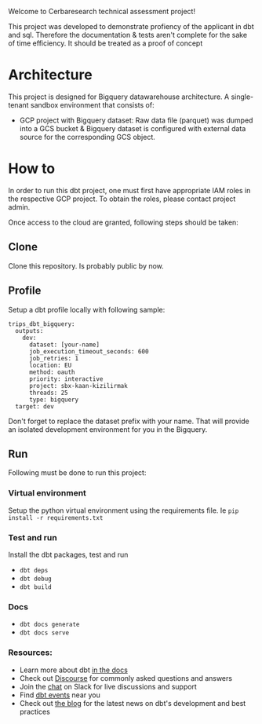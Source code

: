 Welcome to Cerbaresearch technical assessment project!

This project was developed to demonstrate profiency of the applicant in dbt and sql.
Therefore the documentation & tests aren't complete for the sake of time efficiency.
It should be treated as a proof of concept

# Architecture

This project is designed for Bigquery datawarehouse architecture.
A single-tenant sandbox environment that consists of:
- GCP project with Bigquery dataset: Raw data file (parquet) was dumped into a GCS bucket & Bigquery dataset is configured with external data source for the corresponding GCS object.


# How to
In order to run this dbt project, one must first have appropriate IAM roles in the respective GCP project.
To obtain the roles, please contact project admin.

Once access to the cloud are granted, following steps should be taken:

## Clone
Clone this repository. Is probably public by now.

## Profile
Setup a dbt profile locally with following sample:

```
trips_dbt_bigquery:
  outputs:
    dev:
      dataset: [your-name]
      job_execution_timeout_seconds: 600
      job_retries: 1
      location: EU
      method: oauth
      priority: interactive
      project: sbx-kaan-kizilirmak
      threads: 25
      type: bigquery
  target: dev
```
Don't forget to replace the dataset prefix with your name. That will provide an isolated development environment for you in the Bigquery.

## Run
Following must be done to run this project:
### Virtual environment
Setup the python virtual environment using the requirements file. Ie
`pip install -r requirements.txt`
### Test and run
Install the dbt packages, test and run

- `dbt deps`
- `dbt debug`
- `dbt build`

### Docs
- `dbt docs generate`
- `dbt docs serve`

### Resources:
- Learn more about dbt [in the docs](https://docs.getdbt.com/docs/introduction)
- Check out [Discourse](https://discourse.getdbt.com/) for commonly asked questions and answers
- Join the [chat](https://community.getdbt.com/) on Slack for live discussions and support
- Find [dbt events](https://events.getdbt.com) near you
- Check out [the blog](https://blog.getdbt.com/) for the latest news on dbt's development and best practices
